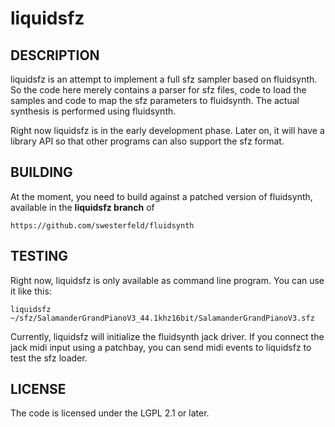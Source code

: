 # liquidsfz

## DESCRIPTION

liquidsfz is an attempt to implement a full sfz sampler based on fluidsynth. So
the code here merely contains a parser for sfz files, code to load the samples
and code to map the sfz parameters to fluidsynth. The actual synthesis is
performed using fluidsynth.

Right now liquidsfz is in the early development phase. Later on, it will have
a library API so that other programs can also support the sfz format.

## BUILDING

At the moment, you need to build against a patched version of fluidsynth,
available in the **liquidsfz branch** of

    https://github.com/swesterfeld/fluidsynth

## TESTING

Right now, liquidsfz is only available as command line program. You can use it
like this:

    liquidsfz ~/sfz/SalamanderGrandPianoV3_44.1khz16bit/SalamanderGrandPianoV3.sfz

Currently, liquidsfz will initialize the fluidsynth jack driver. If you connect
the jack midi input using a patchbay, you can send midi events to liquidsfz to
test the sfz loader.

## LICENSE

The code is licensed under the LGPL 2.1 or later.
